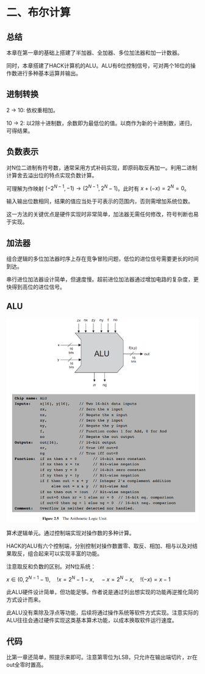 # 二、布尔计算

## 总结

本章在第一章的基础上搭建了半加器、全加器、多位加法器和加一计数器。

同时，本章搭建了HACK计算机的ALU。ALU有6位控制信号，可对两个16位的操作数进行多种基本运算并输出。


## 进制转换

2 -> 10: 依权重相加。

10 -> 2: 以2除十进制数，余数即为最低位的值。以商作为新的十进制数，递归，可得结果。


## 负数表示

对N位二进制有符号数，通常采用方式补码实现，即原码取反再加一。利用二进制计算舍去溢出位的特点实现负数计算。

可理解为作映射 $(-2^{N-1}, -1) → (2^{N-1}, 2^N-1)$。此时有 $x + (-x) = 2^N = 0$。

输入输出位数相同，结果的值应当处于可表示的范围内，否则需增加系统位数。

这一方法的关键优点是硬件实现时非常简单，加法器无需任何修改，符号判断也易于实现。


## 加法器

组合逻辑的多位加法器时序上存在竞争冒险问题，低位的进位信号需要更长的时间到达。

串行进位加法器设计简单，但速度慢。超前进位加法器通过增加电路的复杂度，更快得到高位的进位信号。


## ALU

![fig2.5](../images/Ch0201.png)

算术逻辑单元。通过控制端实现对操作数的多种计算。

HACK的ALU有六个控制端，分别控制对操作数置零、取反、相加、相与以及对结果取反，组合起来可以实现丰富的功能。

注意取反和负数的区别。对N位系统：

$x∈(0,2^{N-1}-1),\quad !x = 2^N-1-x,\quad -x=2^N-x,\quad !(-x)=x-1$

此ALU硬件设计简单，但功能足够。作者说是通过列出想实现的功能再逆推化简的方式设计而来。

此ALU没有乘除及浮点等功能，后续将通过操作系统等软件方式实现。注意实际的ALU往往会通过硬件实现这类基本算术功能，以成本换取软件运行速度。


## 代码

比第一章还简单，照提示来即可。注意第零位为LSB，只允许在输出端切片，zr在out全零时置高。